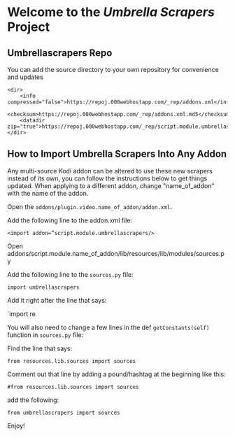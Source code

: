 

# Welcome to the *Umbrella Scrapers* Project




## Umbrellascrapers Repo

You can add the source directory to your own repository for convenience and updates
```
<dir>
    <info compressed="false">https://repoj.000webhostapp.com/_rep/addons.xml</info>
    <checksum>https://repoj.000webhostapp.com/_rep/addons.xml.md5</checksum>
    <datadir zip="true">https://repoj.000webhostapp.com/_rep/script.module.umbrellascrapers/</datadir>
</dir>
```
## How to Import Umbrella Scrapers Into Any Addon

Any multi-source Kodi addon can be altered to use these new scrapers instead of its own, you can follow the
instructions below to get things updated. When applying to a different addon, change "name_of_addon" with the name
of the addon.

Open the `addons/plugin.video.name_of_addon/addon.xml`.

Add the following line to the addon.xml file:

`<import addon=”script.module.umbrellascrapers/>`

Open addons/script.module.name_of_addon/lib/resources/lib/modules/sources.py

Add the following line to the `sources.py` file:

`import umbrellascrapers`

Add it right after the line that says:

`import re

You will also need to change a few lines in the def `getConstants(self)` function in `sources.py` file:

Find the line that says:

`from resources.lib.sources import sources`

Comment out that line by adding a pound/hashtag at the beginning like this:

`#from resources.lib.sources import sources`

add the following:

`from umbrellascrapers import sources`

Enjoy!
